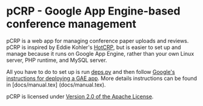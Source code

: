 pCRP - Google App Engine-based conference management
====================================================

pCRP is a web app for managing conference paper uploads and reviews. pCRP
is inspired by Eddie Kohler's [HotCRP][1], but is easier to set up and manage
because it runs on Google App Engine, rather than your own Linux server, PHP
runtime, and MySQL server.

All you have to do to set up is run [deps.py](deps.py) and then follow
[Google's instructions for deploying a GAE app][2]. More details instructions
can be found in [docs/manual.tex] (docs/manual.tex).

pCRP is licensed under [Version 2.0 of the Apache License](LICENSE).

[1]: http://www.read.seas.harvard.edu/~kohler/hotcrp/
[2]: https://cloud.google.com/appengine/docs/python/tools/uploadinganapp#Python_Uploading_the_app
